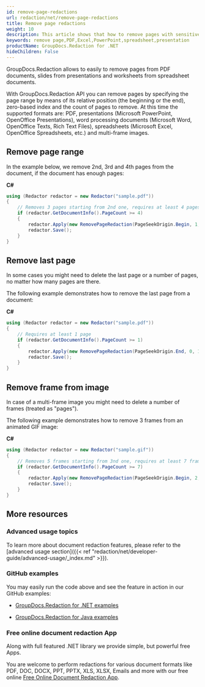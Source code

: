 ```yaml
---
id: remove-page-redactions
url: redaction/net/remove-page-redactions
title: Remove page redactions
weight: 10
description: This article shows that how to remove pages with sensitive data from your PDF, presentation and spreadsheet documents.
keywords: remove page,PDF,Excel,PowerPoint,spreadsheet,presentation
productName: GroupDocs.Redaction for .NET
hideChildren: False
---
```


GroupDocs.Redaction allows to easily to remove pages from PDF documents, slides from presentations and worksheets from spreadsheet documents. 

With GroupDocs.Redaction API you can remove pages by specifying the page range by means of its relative position (the beginning or the end), zero-based index and the count of pages to remove. At this time the supported formats are: PDF, presentations (Microsoft PowerPoint, OpenOffice Presentations), word processing documents (Microsoft Word, OpenOffice Texts, Rich Text Files), spreadsheets (Microsoft Excel, OpenOffice Spreadsheets, etc.) and multi-frame images.

## Remove page range

In the example below, we remove 2nd, 3rd and 4th pages from the document, if the document has enough pages:

**C#**

```csharp
using (Redactor redactor = new Redactor("sample.pdf"))
{
    // Removes 3 pages starting from 2nd one, requires at least 4 pages
    if (redactor.GetDocumentInfo().PageCount >= 4)
    {
        redactor.Apply(new RemovePageRedaction(PageSeekOrigin.Begin, 1, 3));
        redactor.Save();
    }
}
```

## Remove last page

In some cases you might need to delete the last page or a number of pages, no matter how many pages are there.

The following example demonstrates how to remove the last page from a document:

**C#**

```csharp
using (Redactor redactor = new Redactor("sample.pdf"))
{
    // Requires at least 1 page
    if (redactor.GetDocumentInfo().PageCount >= 1)
    {
        redactor.Apply(new RemovePageRedaction(PageSeekOrigin.End, 0, 1));
        redactor.Save();
    }
}
```

## Remove frame from image

In case of a multi-frame image you might need to delete a number of frames (treated as "pages").

The following example demonstrates how to remove 3 frames from an animated GIF image:

**C#**

```csharp
using (Redactor redactor = new Redactor("sample.gif"))
{
    // Removes 5 frames starting from 3nd one, requires at least 7 frames
    if (redactor.GetDocumentInfo().PageCount >= 7)
    {
        redactor.Apply(new RemovePageRedaction(PageSeekOrigin.Begin, 2, 5));
        redactor.Save();
    }
}
```

## More resources

### Advanced usage topics

To learn more about document redaction features, please refer to the [advanced usage section]({{< ref "redaction/net/developer-guide/advanced-usage/_index.md" >}}).

### GitHub examples

You may easily run the code above and see the feature in action in our GitHub examples:

*   [GroupDocs.Redaction for .NET examples](https://github.com/groupdocs-redaction/GroupDocs.Redaction-for-.NET)
    
*   [GroupDocs.Redaction for Java examples](https://github.com/groupdocs-redaction/GroupDocs.Redaction-for-Java)
    

### Free online document redaction App

Along with full featured .NET library we provide simple, but powerful free Apps.

You are welcome to perform redactions for various document formats like PDF, DOC, DOCX, PPT, PPTX, XLS, XLSX, Emails and more with our free online [Free Online Document Redaction App](https://products.groupdocs.app/redaction).

